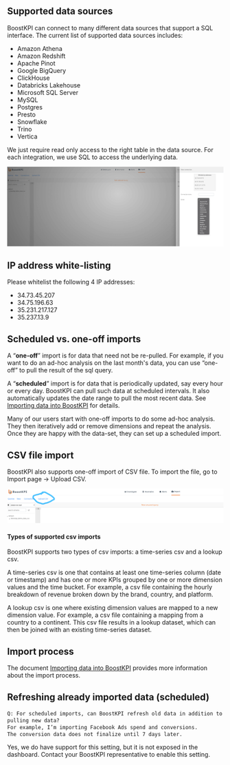 

## Supported data sources

BoostKPI can connect to many different data sources that support a SQL interface. The current list of supported data sources includes:
- Amazon Athena
- Amazon Redshift
- Apache Pinot
- Google BigQuery
- ClickHouse
- Databricks Lakehouse
- Microsoft SQL Server
- MySQL
- Postgres
- Presto
- Snowflake
- Trino
- Vertica

We just require read only access to the right table in the data source. For each integration, we use SQL to access the underlying data.

![Data sources list: image](../images/data-sources-list.png)

## IP address white-listing

Please whitelist the following 4 IP addresses:
- 34.73.45.207
- 34.75.196.63
- 35.231.217.127
- 35.237.13.9

## Scheduled vs. one-off imports

A “**one-off**” import is for data that need not be re-pulled. For example, if you want to do an ad-hoc 
analysis on the last month's data, you can use “one-off” to pull the result of the sql query.

A “**scheduled**” import is for data that is periodically updated, say every hour or every day. BoostKPI 
can pull such data at scheduled intervals. It also automatically updates the date range to pull the 
most recent data. See [Importing data into BoostKPI](/data-import/guide/index.md#importing-data-into-boostkpi) for details.

Many of our users start with one-off imports to do some ad-hoc analysis. They then iteratively add or 
remove dimensions and repeat the analysis. Once they are happy with the data-set, they can set up a scheduled import.

## CSV file import

BoostKPI also supports one-off import of CSV file. To import the file, go to Import page -> Upload CSV.

![Upload CSV: image](../images/upload-csv.png)

#### Types of supported csv imports

BoostKPI supports two types of csv imports: a time-series csv and a lookup csv.

A time-series csv is one that contains at least one time-series column (date or timestamp) and has one or 
more KPIs grouped by one or more dimension values and the time bucket. For example, a csv file containing 
the hourly breakdown of revenue broken down by the brand, country, and platform.

A lookup csv is one where existing dimension values are mapped to a new dimension value. For example, 
a csv file containing a mapping from a country to a continent. This csv file results in a lookup 
dataset, which can then be joined with an existing time-series dataset.

## Import process

The document [Importing data into BoostKPI](/data-import/guide/index.md#importing-data-into-boostkpi) 
provides more information about the import process.

## Refreshing already imported data (scheduled)

```
Q: For scheduled imports, can BoostKPI refresh old data in addition to pulling new data? 
For example, I’m importing Facebook Ads spend and conversions. 
The conversion data does not finalize until 7 days later.
```

Yes, we do have support for this setting, but it is not exposed in the dashboard. 
Contact your BoostKPI representative to enable this setting. 
